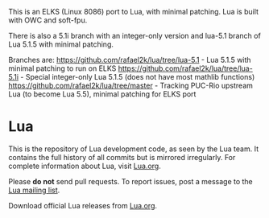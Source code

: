 This is an ELKS (Linux 8086) port to Lua, with minimal patching. Lua
is built with OWC and soft-fpu.

There is also a 5.1i branch with an integer-only version and lua-5.1 branch of Lua 5.1.5 with minimal patching.

Branches are:
https://github.com/rafael2k/lua/tree/lua-5.1 - Lua 5.1.5 with minimal patching to run on ELKS
https://github.com/rafael2k/lua/tree/lua-5.1i - Special integer-only Lua 5.1.5 (does not have most mathlib functions)
https://github.com/rafael2k/lua/tree/master - Tracking PUC-Rio upstream Lua (to become Lua 5.5), minimal patching for ELKS port

# Lua

This is the repository of Lua development code, as seen by the Lua team. It contains the full history of all commits but is mirrored irregularly. For complete information about Lua, visit [Lua.org](https://www.lua.org/).

Please **do not** send pull requests. To report issues, post a message to the [Lua mailing list](https://www.lua.org/lua-l.html).

Download official Lua releases from [Lua.org](https://www.lua.org/download.html).
